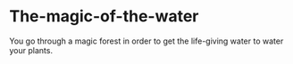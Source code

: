 # The-magic-of-the-water
You go through a magic forest in order to get the  life-giving water to water your plants. 
